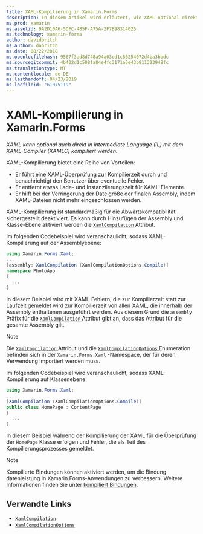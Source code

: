 ```yaml
---
title: XAML-Kompilierung in Xamarin.Forms
description: In diesem Artikel wird erläutert, wie XAML optional direkt in intermediate Language (IL) mit der Xamarin.Forms-XAML-Compiler (XAMLC) kompiliert werden kann.
ms.prod: xamarin
ms.assetid: 9A2D10A6-5DFC-485F-A75A-2F7B98314025
ms.technology: xamarin-forms
author: davidbritch
ms.author: dabritch
ms.date: 08/22/2018
ms.openlocfilehash: 9567f3ad8d748a94a03cd1c86254072d4ba3bbdc
ms.sourcegitcommit: 4b402d1c508fa84e4fc3171a6e43b811323948fc
ms.translationtype: MT
ms.contentlocale: de-DE
ms.lasthandoff: 04/23/2019
ms.locfileid: "61075119"
---
```

# <a name="xaml-compilation-in-xamarinforms"></a>XAML-Kompilierung in Xamarin.Forms

_XAML kann optional auch direkt in intermediate Language (IL) mit dem XAML-Compiler (XAMLC) kompiliert werden._

XAML-Kompilierung bietet eine Reihe von Vorteilen:

- Er führt eine XAML-Überprüfung zur Kompilierzeit durch und benachrichtigt den Benutzer über eventuelle Fehler.
- Er entfernt etwas Lade- und Instanziierungszeit für XAML-Elemente.
- Er hilft bei der Verringerung der Dateigröße der finalen Assembly, indem XAML-Dateien nicht mehr eingeschlossen werden.

XAML-Kompilierung ist standardmäßig für die Abwärtskompatibilität sichergestellt deaktiviert. Es kann durch Hinzufügen der Assembly und Klasse-Ebene aktiviert werden die [ `XamlCompilation` ](xref:Xamarin.Forms.Xaml.XamlCompilationAttribute) Attribut.

Im folgenden Codebeispiel wird veranschaulicht, sodass XAML-Kompilierung auf der Assemblyebene:

```csharp
using Xamarin.Forms.Xaml;
...
[assembly: XamlCompilation (XamlCompilationOptions.Compile)]
namespace PhotoApp
{
  ...
}
```

In diesem Beispiel wird mit XAML-Fehlern, die zur Kompilierzeit statt zur Laufzeit gemeldet wird zur Kompilierzeit von allen XAML, die innerhalb der Assembly enthaltenen ausgeführt werden. Aus diesem Grund die `assembly` Präfix für die [ `XamlCompilation` ](xref:Xamarin.Forms.Xaml.XamlCompilationAttribute) Attribut gibt an, dass das Attribut für die gesamte Assembly gilt.

> [!NOTE]
> Die [ `XamlCompilation` ](xref:Xamarin.Forms.Xaml.XamlCompilationAttribute) Attribut und die [ `XamlCompilationOptions` ](xref:Xamarin.Forms.Xaml.XamlCompilationOptions) Enumeration befinden sich in der `Xamarin.Forms.Xaml` -Namespace, der für deren Verwendung importiert werden muss.

Im folgenden Codebeispiel wird veranschaulicht, sodass XAML-Kompilierung auf Klassenebene:

```csharp
using Xamarin.Forms.Xaml;
...
[XamlCompilation (XamlCompilationOptions.Compile)]
public class HomePage : ContentPage
{
  ...
}
```

In diesem Beispiel während der Kompilierung der XAML für die Überprüfung der `HomePage` Klasse erfolgen und Fehler, die als Teil des Kompilierungsprozesses gemeldet.

> [!NOTE]
> Kompilierte Bindungen können aktiviert werden, um die Bindung datenleistung in Xamarin.Forms-Anwendungen zu verbessern. Weitere Informationen finden Sie unter [kompiliert Bindungen](~/xamarin-forms/app-fundamentals/data-binding/compiled-bindings.md).

## <a name="related-links"></a>Verwandte Links

- [`XamlCompilation`](xref:Xamarin.Forms.Xaml.XamlCompilationAttribute)
- [`XamlCompilationOptions`](xref:Xamarin.Forms.Xaml.XamlCompilationOptions)
